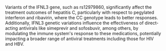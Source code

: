 Variants of the IFNL3 gene, such as rs12979860, significantly affect the treatment outcomes of hepatitis C, particularly with respect to pegylated interferon and ribavirin, where the CC genotype leads to better responses. Additionally, IFNL3 genetic variations influence the effectiveness of direct-acting antivirals like simeprevir and sofosbuvir, among others, by modulating the immune system's response to these medications, potentially impacting a broader range of antiviral treatments including those for HIV and HBV.